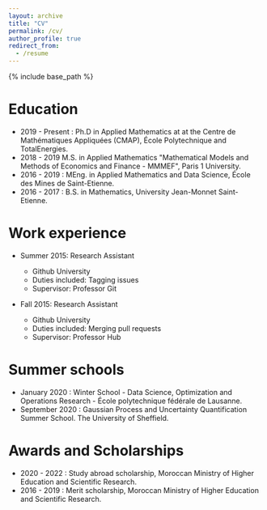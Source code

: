 ```yaml
---
layout: archive
title: "CV"
permalink: /cv/
author_profile: true
redirect_from:
  - /resume
---
```


{% include base_path %}

Education
======
* 2019 - Present : Ph.D in Applied Mathematics at at the Centre de Mathématiques Appliquées (CMAP), École Polytechnique and TotalEnergies.
* 2018 - 2019 M.S. in Applied Mathematics "Mathematical Models and Methods of Economics and Finance - MMMEF", Paris 1 University.
* 2016 - 2019 : MEng. in Applied Mathematics and Data Science, École des Mines de Saint-Etienne.
* 2016 - 2017 : B.S. in Mathematics, University Jean-Monnet Saint-Etienne.

Work experience
======
* Summer 2015: Research Assistant
  * Github University
  * Duties included: Tagging issues
  * Supervisor: Professor Git

* Fall 2015: Research Assistant
  * Github University
  * Duties included: Merging pull requests
  * Supervisor: Professor Hub
  
  
Summer schools 
======
* January 2020 : Winter School - Data Science, Optimization and Operations Research - École polytechnique fédérale de Lausanne. 
* September 2020 : Gaussian Process and Uncertainty Quantification Summer School. The University of Sheffield.

Awards and Scholarships
======
* 2020 - 2022 : Study abroad scholarship, Moroccan Ministry of Higher Education and Scientific Research.
* 2016 - 2019 : Merit scholarship, Moroccan Ministry of Higher Education and Scientific Research.

